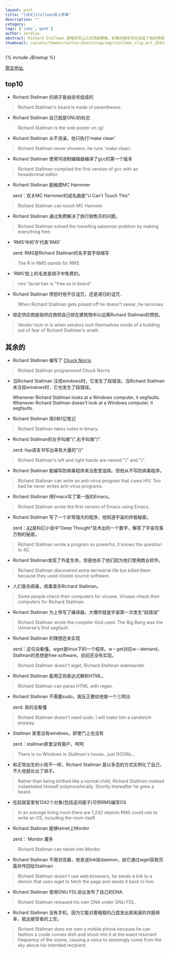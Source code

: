 ```yaml
---
layout: post
title: "[译文]stallman其人轶事"
description: ""
category: 
tags: ['joke','geek']
author: zerdliu
abstract: Richard Stallman 是程序员公认的顶级黑客。好事的程序员也总结了他的奇闻轶事--程序员的暗语和笑话
thumbnail: /assets/themes/twitter/bootstrap/img/stallman_clip_art_25432.jpg
---
```

{% include JB/setup %}

[原文地址](http://stallmanfacts.com/),

## top10

* Richard Stallman 的胡子是由括号组成的

>	Richard Stallman's beard is made of parentheses. 

* Richard Stallman 自己就是GNU的标志

>	Richard Stallman is the sole poster on /g/ 

* Richard Stallman 从不洗澡，他只执行'make clean'

>	Richard Stallman never showers: he runs 'make clean'. 

* Richard Stallman 使用16进制编辑器编译了gcc的第一个版本

>	Richard Stallman compiled the first version of gcc with an hexadecimal editor. 

* Richard Stallman 能触摸MC Harmmer
    
     zerd：双关MC Harmmer的成名曲是"U Can't Touch This"

>	Richard Stallman can touch MC Hammer 

* Richard Stallman 通过免费解决了旅行销售员的问题。

>	Richard Stallman solved the travelling salesman problem by making everything free. 

* 'RMS'中的'R'代表'RMS' 

     zerd: RMS是Richard Stallman的名字首字母缩写

>	The R in RMS stands for RMS. 

* 'RMS'脸上的毛发是胡子中免费的。

>	rms' facial hair is "free as in beard" 

* Richard Stallman 愤怒时他不仅诅咒，还是递归的诅咒.

>	When Richard Stallman gets pissed off he doesn't swear, he recurses. 

* 锁定供应商是指供应商把自己锁在建筑物中以远离Richard Stallman的愤怒。

>	Vendor lock-in is when vendors lock themselves inside of a building out of fear of Richard Stallman's wrath. 

## 其余的

* Richard Stallman 编写了 [Chuck Norris](http://www.douban.com/group/topic/1234338/)

>	Richard Stallman programmed Chuck Norris 

* 当Richard Stallman 注视windows时，它发生了段错误。当Richard Stallman未注视windows时，它也发生了段错误。

	Whenever Richard Stallman looks at a Windows computer, it segfaults. Whenever Richard Stallman doesn't look at a Windows computer, it segfaults. 

* Richard Stallman 用0和1记笔记

>	Richard Stallman takes notes in binary. 

* Richard Stallman的左手叫做"(",右手叫做")".

    zerd: lisp语言书写出来有大量的"()"

>	Richard Stallman's left and right hands are named "(" and ")" 

* Richard Stallman 能编写防病毒程序来治愈爱滋病。但他从不写防病毒程序。

>	Richard Stallman can write an anti-virus program that cures HIV. Too bad he never writes anti-virus programs. 

* Richard Stallman 用Emacs写了第一版的Emacs。

>	Richard Stallman wrote the first version of Emacs using Emacs. 

* Richard Stallman 写了一个非常强大的程序，他知道宇宙的终极秘密。

     zerd：[42](http://en.wikipedia.org/wiki/Phrases_from_The_Hitchhiker%27s_Guide_to_the_Galaxy#Answer_to_the_Ultimate_Question_of_Life.2C_the_Universe.2C_and_Everything_.2842.29)是科幻小说中"Deep Thought"技术出的一个数字，解答了宇宙完事万物的秘密。

>	Richard Stallman wrote a program so powerful, it knows the question to 42. 

* Richard Stallman发现了外星生命，但是他杀了他们因为他们使用商业软件。

>	Richard Stallman discovered extra-terrestrial life but killed them because they used closed-source software. 

* 人们查杀病毒，病毒查杀Richard Stallman。

>	Some people check their computers for viruses. Viruses check their computers for Richard Stallman. 

* Richard Stallman 为上帝写了编译器。大爆炸就是宇宙第一次发生“段错误”

>	Richard Stallman wrote the compiler God used. The Big Bang was the Universe's first segfault. 

* Richard Stallman 的理想还未实现

    zerd：这句没看懂。wget是linux下的一个程序。w－get对应w－demand，Stallman的思想是free software，目前还没有实现。

>	Richard Stallman doesn't wget, Richard Stallman wdemands! 

* Richard Stallman 能用正则表达式解析HTML。

>	Richard Stallman can parse HTML with regex. 

* Richard Stallman 不需要sudo，我反正要给他做一个三明治

    zerd: 真的没看懂

>	Richard Stallman doesn't need sudo. I will make him a sandwich anyway. 

* Stallman 家里没有windows，即使门上也没有

    zerd：stallman家里没有窗户，呵呵

>	There is no Windows in Stallman's house.. just DOORs... 

* 和正常出生的小孩不一样，Richard Stallman 是以多态的方式实例化了自己，不久他就长出了胡子。

>	Rather than being birthed like a normal child, Richard Stallman instead instantiated himself polymorphically. Shortly thereafter he grew a beard. 

* 在起居室里有1242个对象(包括这间屋子)可供RMS编写OS

>	In an average living room there are 1,242 objects RMS could use to write an OS, including the room itself. 

* Richard Stallman 能够telnet上Mordor

    zerd： Mordor 魔多

>	Richard Stallman can telnet into Mordor 

* Richard Stallman 不用浏览器，他发送link给daemon，由它通过wget获取页面并传回给Stallman

>	Richard Stallman doesn't use web browsers, he sends a link to a demon that uses wget to fetch the page and sends it back to him. 

* Richard Stallman 使用GNU FDL协议发布了自己的DNA

>	Richard Stallman released his own DNA under GNU FDL. 

* Richard Stallman 没有手机，因为它能对着粗糙的凸盘发出臭氧层的共振频率，抵达接受者的上空。

>	Richard Stallman does not own a mobile phone because he can fashion a crude convex dish and shout into it at the exact resonant frequency of the ozone, causing a voice to seemingly come from the sky above his intended recipient. 

